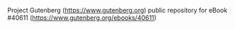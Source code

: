 Project Gutenberg (https://www.gutenberg.org) public repository for eBook #40611 (https://www.gutenberg.org/ebooks/40611)
